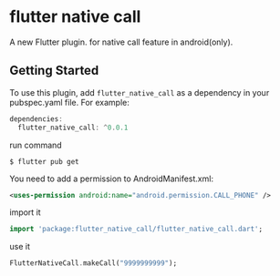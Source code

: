 # flutter native call

A new Flutter plugin. for native call feature in android(only).

## Getting Started

To use this plugin, add `flutter_native_call` as a dependency in your pubspec.yaml file. For example:

```dart
dependencies:
  flutter_native_call: ^0.0.1
```

run command
```
$ flutter pub get
```

You need to add a permission to AndroidManifest.xml:

```xml
<uses-permission android:name="android.permission.CALL_PHONE" />
```
import it


```dart
import 'package:flutter_native_call/flutter_native_call.dart';
```

use it


```dart
FlutterNativeCall.makeCall("9999999999");
```